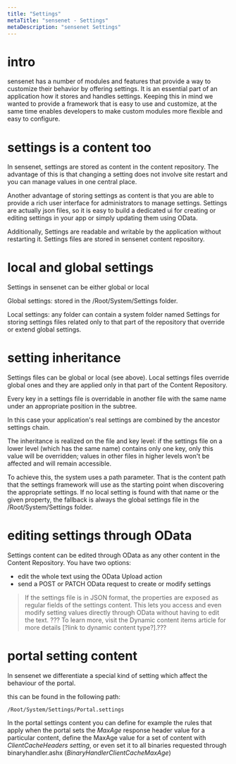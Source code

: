 ```yaml
---
title: "Settings"
metaTitle: "sensenet - Settings"
metaDescription: "sensenet Settings"
---
```


# intro

sensenet has a number of modules and features that provide a way to customize their behavior by offering settings. It is an essential part of an application how it stores and handles settings. Keeping this in mind we wanted to provide a framework that is easy to use and customize, at the same time enables developers to make custom modules more flexible and easy to configure.

# settings is a content too

In sensenet, settings are stored as content in the content repository. The advantage of this is that changing a setting does not involve site restart and you can manage values in one central place.

Another advantage of storing settings as content is that you are able to provide a rich user interface for administrators to manage settings. Settings are actually json files, so it is easy to build a dedicated ui for creating or editing settings in your app or simply updating them using OData.

Additionally, Settings are readable and writable by the application without restarting it. Settings files are stored in sensenet content repository.

# local and global settings

Settings in sensenet can be either global or local

Global settings: stored in the /Root/System/Settings folder.

Local settings: any folder can contain a system folder named Settings for storing settings files related only to that part of the repository that override or extend global settings.


# setting inheritance

Settings files can be global or local (see above). Local settings files override global ones and they are applied only in that part of the Content Repository.

Every key in a settings file is overridable in another file with the same name under an appropriate position in the subtree.

In this case your application's real settings are combined by the ancestor settings chain. 

The inheritance is realized on the file and key level: if the settings file on a lower level (which has the same name) contains only one key, only this value will be overridden; values in other files in higher levels won't be affected and will remain accessible.

To achieve this, the system uses a path parameter. That is the content path that the settings framework will use as the starting point when discovering the appropriate settings. If no local setting is found with that name or the given property, the fallback is always the global settings file in the /Root/System/Settings folder.

# editing settings through OData

Settings content can be edited through OData as any other content in the Content Repository. You have two options:

- edit the whole text using the OData Upload action
- send a POST or PATCH OData request to create or modify settings

> If the settings file is in JSON format, the properties are exposed as regular fields of the settings content. This lets you access and even modify setting values directly through OData without having to edit the text. 
??? To learn more, visit the Dynamic content items article for more details [?link to dynamic content type?].???

# portal setting content

In sensenet we differentiate a special kind of setting which affect the behaviour of the portal.

this can be found in the following path:
```
/Root/System/Settings/Portal.settings
```

In the portal settings content you can define for example the rules that apply when the portal sets the _MaxAge_ response header value for a particular content, define the MaxAge value for a set of content with _ClientCacheHeaders setting_, or even set it to all binaries requested through binaryhandler.ashx (_BinaryHandlerClientCacheMaxAge_)
